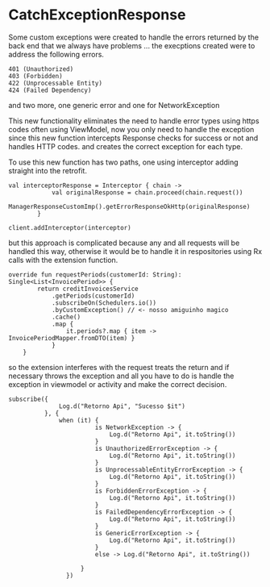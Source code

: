 # CatchExceptionResponse

Some custom exceptions were created to handle the errors returned by the back end that we always have problems ... the execptions created were to address the following errors.
```
401 (Unauthorized)
403 (Forbidden)
422 (Unprocessable Entity)
424 (Failed Dependency)
```
and two more, one generic error and one for NetworkException

This new functionality eliminates the need to handle error types using https codes often using ViewModel, now you only need to handle the exception since this new function intercepts Response <T> checks for success or not and handles HTTP codes. and creates the correct exception for each type.

To use this new function has two paths, one using interceptor adding straight into the retrofit.
```
val interceptorResponse = Interceptor { chain ->
            val originalResponse = chain.proceed(chain.request())
            ManagerResponseCustomImp().getErrorResponseOkHttp(originalResponse)
        }

client.addInterceptor(interceptor)
```
but this approach is complicated because any and all requests will be handled this way, otherwise it would be to handle it in respositories using Rx calls with the extension function.
```
override fun requestPeriods(customerId: String): Single<List<InvoicePeriod>> {
        return creditInvoicesService
            .getPeriods(customerId)
            .subscribeOn(Schedulers.io())
            .byCustomException() // <- nosso amiguinho magico
            .cache()
            .map {
                it.periods?.map { item -> InvoicePeriodMapper.fromDTO(item) }
            }
    }
```
so the extension interferes with the request treats the return and if necessary throws the exception and all you have to do is handle the exception in viewmodel or activity and make the correct decision.
```
subscribe({
              Log.d("Retorno Api", "Sucesso $it")
          }, {
              when (it) {
                        is NetworkException -> {
                            Log.d("Retorno Api", it.toString())
                        }
                        is UnauthorizedErrorException -> {
                            Log.d("Retorno Api", it.toString())
                        }
                        is UnprocessableEntityErrorException -> {
                            Log.d("Retorno Api", it.toString())
                        }
                        is ForbiddenErrorException -> {
                            Log.d("Retorno Api", it.toString())
                        }
                        is FailedDependencyErrorException -> {
                            Log.d("Retorno Api", it.toString())
                        }
                        is GenericErrorException -> {
                            Log.d("Retorno Api", it.toString())
                        }
                        else -> Log.d("Retorno Api", it.toString())

                    }
                })              

```
